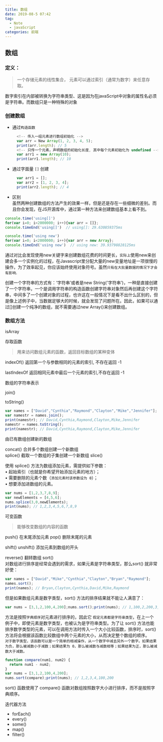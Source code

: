 ```yaml
---
title: 数组
date: 2019-08-5 07:42
tag:
  - Note
  - javaScript
categories: 前端
---
```


## 数组  

### 定义：
> 一个存储元素的线性集合， 元素可以通过索引（通常为数字）来任意存取。  

数字索引在内部被转换为字符串类型、这是因为在javaScript中对象的属性名必须是字符串。而数组只是一种特殊的对象

### 创建数组  

  - 通过`构造函数` 
    
    ```js
      <!-- 传入一组元素进行数组初始化 -->
      var arr = New Array(1, 2, 3, 4, 5);
      print(arr.length); // 5
      <!-- 只传一个元素，声明数组的初始化长度, 其中每个元素初始化为 undefined -->
      var arr1 = new Array(10);
      print(arr1.length); // 10
    ```
  - 通过字面量 `[]` 创建  
    ```js
      var arr1 = [];
      var arr2 = [1, 2, 3, 4];
      print(arr2.length); // 4
    ```
  - 区别  
  虽然两种创建数组的方法产生的效果一样，但是还是存在一些细微的差别。而且你会发现，在JS开源库中，通过第一种方法来创建数组基本上看不到。
  ```js
  console.time('using[]')
  for(var i=0; i<2000000; i++){var arr = []};
  console.timeEnd('using[]')  // using[]: 29.630859375ms

  console.time('using new')
  for(var i=0; i<2000000; i++){var arr = new Array};
  console.timeEnd('using new')  // using new: 39.93798828125ms
  ```

  通过对比会发现使用new关键字来创建数组花费的时间更长，`实际上`使用new来创建会多一个实例化的过程，在Javascript里分配大量的new变量地址是一项很慢的操作，为了效率起见，你应该始终使用对象符号。虽然`只有在大批量数据的情况下才会有影响`.

  创建一个字符串的方式有：‘字符串’或者是new String('字符串')，一种是直接创建了一个字符串，一个是调用字符串的构造函数创建字符串对象然后再创建这个字符串，中间多了一个创建对象的过程，也许这在一般情况下是看不出什么区别的，但是像上述例子中，当数据足够大的时候，就会发现了问题所在。因此，如果可以通过[]创建一个纯净的数组，就不需要通过new Array()来创建数组。

### 数组方法  

isArray 

存取函数  
  > 用来访问数组元素的函数，返回目标数组的某种变体  

indexOf() 返回第一个与参数相同的元素的索引, 不存在返回 -1

lastIndexOf 返回相同元素中最后一个元素的索引,不存在返回 -1

数组的字符串表示  

join()

toString()
```js
var names = ["David","Cynthia","Raymond","Clayton","Mike","Jennifer"];
var namestr = names.join();
print(namestr); // David,Cynthia,Raymond,Clayton,Mike,Jennifer
namestr = names.toString();
print(namestr); // David,Cynthia,Raymond,Clayton,Mike,Jennifer
```
由已有数组创建新的数组  

concat()  合并多个数组创建一个新数组  
splice()  截取一个数组的子集创建一个新数组
slice() 

使用 splice() 方法为数组添加元素，需提供如下参数：  
• 起始索引（也就是你希望开始添加元素的地方）；  
• 需要删除的元素个数（`添加元素时该参数设为 0`）；  
• 想要添加进数组的元素。  
```js
var nums = [1,2,3,7,8,9];
var newElements = [4,5,6];
nums.splice(3,0,newElements);
print(nums); // 1,2,3,4,5,6,7,8,9
```

可变函数  
> 能够改变数组的内容的函数  

push() 在末尾添加元素
pop() 删除末尾的元素

shift()
unshift() 添加元素到数组的开头

reverse() 翻转数组
sort()  
对数组进行排序是经常会遇到的需求，如果元素是字符串类型，那么sort() 就非常好使：  
```js
var names = ["David","Mike","Cynthia","Clayton","Bryan","Raymond"];
names.sort();
print(names); // Bryan,Clayton,Cynthia,David,Mike,Raymond
```

但是如果数组元素是数字类型，sort() 方法的排序结果就不能让人满意了：
```js
var nums = [3,1,2,100,4,200];nums.sort();print(nums); // 1,100,2,200,3,4sort() 
```
方法是按照`字典顺序`对元素进行排序的，因此它 `假定元素都是字符串类型`，在上一个例子中，即使元素是数字类型，也被认为是字符串类型。为了让 sort() 方法也能排序数字类型的元素，可以在调用方法时传入一个大小比较函数，排序时，sort() 方法将会根据该函数比较数组中两个元素的大小，从而决定整个数组的顺序。  
`对于数字类型，该函数可以是一个简单的相减操作，从一个数字中减去另外一个数字。如果结果为负，那么被减数小于减数；如果结果为 0，那么被减数与减数相等；如果结果为正，那么被减数大于减数。`
```js
function compare(num1, num2) {
  return num1 - num2;
}
var nums = [3,1,2,100,4,200];
nums.sort(compare);print(nums); // 1,2,3,4,100,200
```
sort() 函数使用了 compare() 函数对数组按照数字大小进行排序，而不是按照字典顺序。

迭代器方法  

- forEach()  
- every()  
- some()  
- map()  
- filter()  
